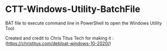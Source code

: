 # CTT-Windows-Utility-BatchFile

BAT file to execute command line in PowerShell to open the Windows Utility Tool 

  Created and credit to Chris Titus Tech for making it
  :(https://christitus.com/debloat-windows-10-2020/)
